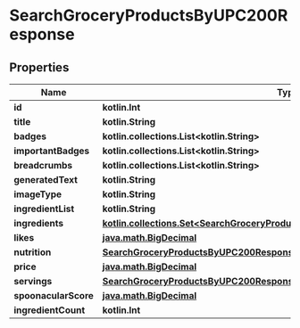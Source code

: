 
# SearchGroceryProductsByUPC200Response

## Properties
Name | Type | Description | Notes
------------ | ------------- | ------------- | -------------
**id** | **kotlin.Int** |  | 
**title** | **kotlin.String** |  | 
**badges** | **kotlin.collections.List&lt;kotlin.String&gt;** |  | 
**importantBadges** | **kotlin.collections.List&lt;kotlin.String&gt;** |  | 
**breadcrumbs** | **kotlin.collections.List&lt;kotlin.String&gt;** |  | 
**generatedText** | **kotlin.String** |  | 
**imageType** | **kotlin.String** |  | 
**ingredientList** | **kotlin.String** |  | 
**ingredients** | [**kotlin.collections.Set&lt;SearchGroceryProductsByUPC200ResponseIngredientsInner&gt;**](SearchGroceryProductsByUPC200ResponseIngredientsInner.md) |  | 
**likes** | [**java.math.BigDecimal**](java.math.BigDecimal.md) |  | 
**nutrition** | [**SearchGroceryProductsByUPC200ResponseNutrition**](SearchGroceryProductsByUPC200ResponseNutrition.md) |  | 
**price** | [**java.math.BigDecimal**](java.math.BigDecimal.md) |  | 
**servings** | [**SearchGroceryProductsByUPC200ResponseServings**](SearchGroceryProductsByUPC200ResponseServings.md) |  | 
**spoonacularScore** | [**java.math.BigDecimal**](java.math.BigDecimal.md) |  | 
**ingredientCount** | **kotlin.Int** |  |  [optional]



